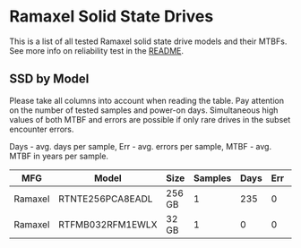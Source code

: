 Ramaxel Solid State Drives
==========================

This is a list of all tested Ramaxel solid state drive models and their MTBFs. See
more info on reliability test in the [README](https://github.com/bsdhw/SMART).

SSD by Model
------------

Please take all columns into account when reading the table. Pay attention on the
number of tested samples and power-on days. Simultaneous high values of both MTBF
and errors are possible if only rare drives in the subset encounter errors.

Days - avg. days per sample,
Err  - avg. errors per sample,
MTBF - avg. MTBF in years per sample.

| MFG       | Model              | Size   | Samples | Days  | Err   | MTBF |
|-----------|--------------------|--------|---------|-------|-------|------|
| Ramaxel   | RTNTE256PCA8EADL   | 256 GB | 1       | 235   | 0     | 0.65   |
| Ramaxel   | RTFMB032RFM1EWLX   | 32 GB  | 1       | 0     | 0     | 0.00   |

